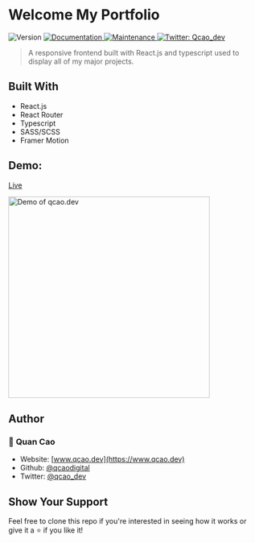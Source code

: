 <h1>Welcome My Portfolio</h1>
<p>
  <img alt="Version" src="https://img.shields.io/badge/version-1.1.0-blue.svg?cacheSeconds=2592000" />
  <a href="https://github.com/qcaodigital/qcao-portfolio#readme" target="_blank">
    <img alt="Documentation" src="https://img.shields.io/badge/documentation-Yes-brightgreen.svg" />
  </a>
  <a href="https://github.com/qcaodigital/qcao-portfolio/graphs/commit-activity" target="_blank">
    <img alt="Maintenance" src="https://img.shields.io/badge/Maintained%3F-Yes-green.svg" />
  </a>
  <a href="https://twitter.com/qcao_dev" target="_blank">
    <img alt="Twitter: Qcao_dev" src="https://img.shields.io/twitter/follow/qcao_dev.svg?style=social" />
  </a>
</p>

> A responsive frontend built with React.js and typescript used to display all of my major projects.

## Built With

-   React.js
-   React Router
-   Typescript
-   SASS/SCSS
-   Framer Motion

## Demo:

[Live](https://www.qcao.dev)

<img alt="Demo of qcao.dev" align='center' width='400px' src='./public/imgs/project_gifs/portfolio.gif'/><br/>

## Author

### 👤 **Quan Cao**

-   Website: [www.qcao.dev](https://www.qcao.dev)
-   Github: [@qcaodigital](https://github.com/qcaodigital)
-   Twitter: [@qcao_dev](https://twitter.com/qcao_dev)

## Show Your Support

Feel free to clone this repo if you're interested in seeing how it works or give it a ⭐️ if you like it!
